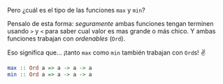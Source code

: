 Pero ¿cuál es el tipo de las funciones `max` y `min`?

Pensalo de esta forma: _seguramente_ ambas funciones tengan terminen usando `>` y `<` para saber cual valor es mas grande o más chico. Y ambas funciones trabajan con _ordenables_ (`Ord`). 

Eso significa que... ¡tanto `max` como `min` también trabajan con `Ord`s! :v:

```haskell
max :: Ord a => a -> a -> a
min :: Ord a => a -> a -> a
```